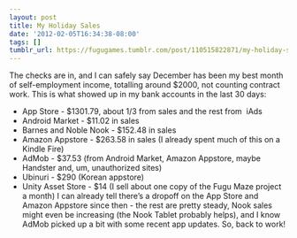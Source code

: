 ```yaml
---
layout: post
title: My Holiday Sales
date: '2012-02-05T16:34:38-08:00'
tags: []
tumblr_url: https://fugugames.tumblr.com/post/110515822871/my-holiday-sales
---
```

The checks are in, and I can safely say December has been my best month of self-employment income, totalling around $2000, not counting contract work. This is what showed up in my bank accounts in the last 30 days:

- App Store - $1301.79, about 1/3 from sales and the rest from &nbsp;iAds
- Android Market - $11.02 in sales
- Barnes and Noble Nook - $152.48 in sales
- Amazon Appstore - $263.58 in sales (I already spent much of this on a Kindle Fire)
- AdMob - $37.53 (from Android Market, Amazon Appstore, maybe Handster and, um, unauthorized sites)
- Ubinuri - $290 (Korean appstore)
- Unity Asset Store - $14 (I sell about one copy of the Fugu Maze project a month)
I can already tell there’s a dropoff on the App Store and Amazon Appstore since then - the rest are pretty steady, Nook sales might even be increasing (the Nook Tablet probably helps), and I know AdMob picked up a bit with some recent app updates. So, back to work!
